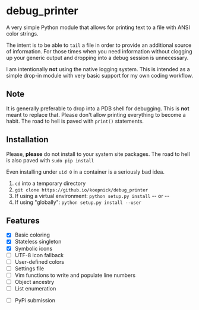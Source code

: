 # debug_printer

A very simple Python module that allows for printing text to a file with ANSI color strings.

The intent is to be able to `tail` a file in order to provide an additional source of information. For those times when you need information without clogging up your generic output and dropping into a debug session is unnecessary.

I am intentionally **not** using the native logging system. This is intended as a simple drop-in module with very basic support for my own coding workflow.

## Note
It is generally preferable to drop into a PDB shell for debugging. This is **not** meant to replace that. Please don't allow printing everything to become a habit. The road to hell is paved with `print()` statements.

## Installation
Please, **please** do not install to your system site packages. The road to hell is also paved with `sudo pip install`

Even installing under `uid 0` in a container is a seriously bad idea. 

1) `cd` into a temporary directory
2) `git clone https://github.io/koepnick/debug_printer`
3) If using a virtual environment: `python setup.py install`
-- or --
3) If using "globally": `python setup.py install --user`

## Features
- [x] Basic coloring
- [x] Stateless singleton
- [x] Symbolic icons
- [ ] UTF-8 icon fallback
- [ ] User-defined colors
- [ ] Settings file
- [ ] Vim functions to write and populate line numbers
- [ ] Object ancestry
- [ ] List enumeration
* [ ] PyPi submission
